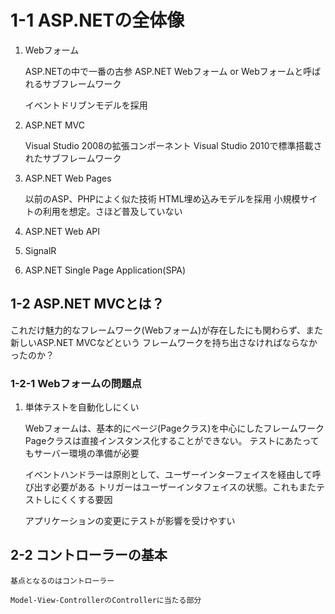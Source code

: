 # 1-1 ASP.NETの全体像

1. Webフォーム

    ASP.NETの中で一番の古参
    ASP.NET Webフォーム or Webフォームと呼ばれるサブフレームワーク

    イベントドリブンモデルを採用
    
1. ASP.NET MVC 
    
    Visual Studio 2008の拡張コンポーネント
    Visual Studio 2010で標準搭載されたサブフレームワーク
    
1. ASP.NET Web Pages
    
    以前のASP、PHPによく似た技術
    HTML埋め込みモデルを採用
    小規模サイトの利用を想定。さほど普及していない
    
1. ASP.NET Web API

1. SignalR
 
1. ASP.NET Single Page Application(SPA)

## 1-2 ASP.NET MVCとは？

これだけ魅力的なフレームワーク(Webフォーム)が存在したにも関わらず、また新しいASP.NET MVCなどという
フレームワークを持ち出さなければならなかったのか？

### 1-2-1 Webフォームの問題点

1. 単体テストを自動化しにくい

    Webフォームは、基本的にページ(Pageクラス)を中心にしたフレームワーク
    Pageクラスは直接インスタンス化することができない。
    テストにあたってもサーバー環境の準備が必要
    
    イベントハンドラーは原則として、ユーザーインターフェイスを経由して呼び出す必要がある
    トリガーはユーザーインタフェイスの状態。これもまたテストしにくくする要因
    
    アプリケーションの変更にテストが影響を受けやすい
    

## 2-2 コントローラーの基本

    基点となるのはコントローラー
    
    Model-View-ControllerのControllerに当たる部分
    
    



